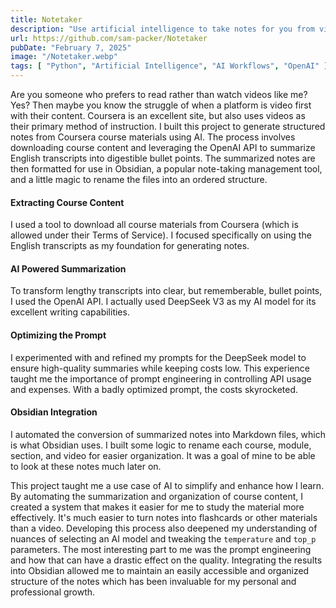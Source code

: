 ```yaml
---
title: Notetaker
description: "Use artificial intelligence to take notes for you from video transcripts"
url: https://github.com/sam-packer/Notetaker
pubDate: "February 7, 2025"
image: "/Notetaker.webp"
tags: [ "Python", "Artificial Intelligence", "AI Workflows", "OpenAI" ]
---
```


Are you someone who prefers to read rather than watch videos like me? Yes? Then maybe you know the struggle of when a
platform is video first with their content. Coursera is an excellent site, but also uses videos as their primary method
of instruction. I built this project to generate structured notes from Coursera course materials using AI. The process
involves downloading course content and leveraging the OpenAI API to summarize English transcripts into digestible
bullet points. The summarized notes are then formatted for use in Obsidian, a popular note-taking management tool, and
a little magic to rename the files into an ordered structure.

#### Extracting Course Content

I used a tool to download all course materials from Coursera (which is allowed under their Terms of Service). I focused
specifically on using the English transcripts as my foundation for generating notes.

#### AI Powered Summarization

To transform lengthy transcripts into clear, but rememberable, bullet points, I used the OpenAI API. I actually used
DeepSeek V3 as my AI model for its excellent writing capabilities.

#### Optimizing the Prompt

I experimented with and refined my prompts for the DeepSeek model to ensure high-quality summaries while keeping costs
low. This experience taught me the importance of prompt engineering in controlling API usage and expenses. With a badly
optimized prompt, the costs skyrocketed.

#### Obsidian Integration

I automated the conversion of summarized notes into Markdown files, which is what Obsidian uses. I built some logic to
rename each course, module, section, and video for easier organization. It was a goal of mine to be able to look at
these notes much later on.

This project taught me a use case of AI to simplify and enhance how I learn. By automating the
summarization and organization of course content, I created a system that makes it easier for me to study the material
more effectively. It's much easier to turn notes into flashcards or other materials than a video. Developing this
process also deepened my
understanding of nuances of selecting an AI model and tweaking the `temperature` and `top_p` parameters. The most
interesting part to me was the prompt engineering and how that can have a drastic effect on the quality. Integrating the
results into Obsidian allowed me to maintain an easily accessible and organized structure of the notes which has been
invaluable for my personal and professional growth.